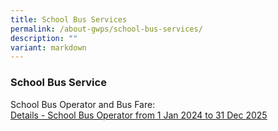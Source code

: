 ```yaml
---
title: School Bus Services
permalink: /about-gwps/school-bus-services/
description: ""
variant: markdown
---
```

### **School Bus Service**

School Bus Operator and Bus Fare:<br>
[Details - School Bus Operator from 1 Jan 2024 to 31 Dec 2025](/files/School%20Bus/details%20of%20school%20bus%20operator%20from%201%20jan%202024%20to%2031%20dec%202025.pdf)